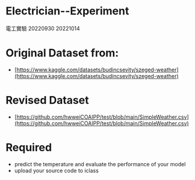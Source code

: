 # Electrician--Experiment
電工實驗
20220930
20221014

# Original Dataset from:
- [https://www.kaggle.com/datasets/budincsevity/szeged-weather](https://www.kaggle.com/datasets/budincsevity/szeged-weather)
# Revised Dataset
- [https://github.com/hwweiCOAIPP/test/blob/main/SimpleWeather.csv](https://github.com/hwweiCOAIPP/test/blob/main/SimpleWeather.csv)
# Required 
- predict the temperature and evaluate the performance of your model
- upload your source code to iclass
